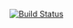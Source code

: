 [![Build Status](https://travis-ci.org/danya-fr0st/lab09.svg?branch=master)](https://travis-ci.org/danya-fr0st/lab09)
